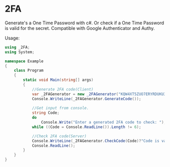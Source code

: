 # 2FA
Generate's a One Time Password with c#.
Or check if a One Time Password is valid for the secret.
Compatible with Google Authenticator and Authy.

Usage:
```cs
using _2FA;
using System;

namespace Example
{
    class Program
    {
        static void Main(string[] args)
        {
            //Generate 2FA code(Client)
            var _2FAGenerator = new _2FAGenerator("KQW4XT5ZUO7ERYRDUKU32FRMSSBDKFBU");
            Console.WriteLine(_2FAGenerator.GenerateCode());
            
            //Get input from console.
            string Code;
            do
                Console.Write("Enter a generated 2FA code to check: ");
            while ((Code = Console.ReadLine()).Length != 6);

            //Check 2FA code(Server)
            Console.WriteLine(_2FAGenerator.CheckCode(Code)?"Code is valid.":"Code is invalid.");
            Console.ReadLine();
        }
    }        
}
```
